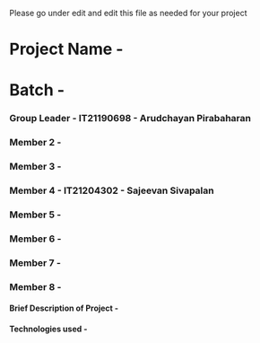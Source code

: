 Please go under edit and edit this file as needed for your project

# Project Name - 
# Batch - 
### Group Leader - IT21190698 - Arudchayan Pirabaharan
### Member 2 - 
### Member 3 - 
### Member 4 - IT21204302 - Sajeevan Sivapalan
### Member 5 - 
### Member 6 - 
### Member 7 - 
### Member 8 - 

#### Brief Description of Project - 
#### Technologies used - 


